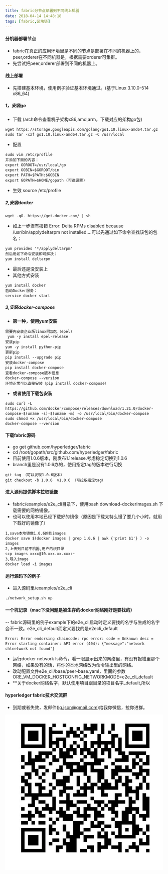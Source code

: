 ```yaml
---
title: fabric分节点部署到不同线上机器
date: 2018-04-14 14:48:18
tags: [fabric,区块链]
---
```

#### 分机器部署节点
- fabric在真正的应用环境里是不同的节点是部署在不同的机器上的，peer,orderer在不同机器是，根据需要orderer可集群。
- 先尝试把peer,orderer部署到不同的机器上。
<!-- more -->

#### 线上部署
- 先搭建基本环境，使用例子验证基本环境通过。(基于Linux 3.10.0-514 x86_64)

##### 1，安装go
- 下载 (arch命令查看机子架构x86,amd,arm，下载对应的架构go包)
```
wget https://storage.googleapis.com/golang/go1.10.linux-amd64.tar.gz
sudo tar -xzf go1.10.linux-amd64.tar.gz -C /usr/local 
```
- 配置

```
sudo vim /etc/profile 
并添加下面的内容：
export GOROOT=/usr/local/go
export GOBIN=$GOROOT/bin
export PATH=$PATH:$GOBIN
export GOPATH=$HOME/gopath (可选设置)

```
- 生效 source /etc/profile

##### 2,安装docker

```
wget -qO- https://get.docker.com/ | sh
```

- 如上一步骤有报错 Error: Delta RPMs disabled because /usr/bin/applydeltarpm not installed....可以先通过如下命令查找该包的包名：
```
yum provides '*/applydeltarpm'
然后用如下命令安装即可解决：
yum install deltarpm
```
- 最后还是没安装上
- 其他方式安装
```
yum install docker
启动Docker服务：
service docker start
```
##### 3,安装docker-compose
- **第一种，使用yum安装**
```
需要先安装企业版linux附加包（epel)
 yum -y install epel-release
安装pip
yum -y install python-pip
更新pip
pip install --upgrade pip
安装docker-compose
pip install docker-compose
查看docker-compose版本信息
docker-compose --version
环境正常可以直接安装（pip install docker-compose）
```
- **或者使用下载包安装**

```
sudo curl -L https://github.com/docker/compose/releases/download/1.21.0/docker-compose-$(uname -s)-$(uname -m) -o /usr/local/bin/docker-compose
sudo chmod +x /usr/local/bin/docker-compose
docker-compose --version

```

#### 下载fabric源码

- go get github.com/hyperledger/fabric
- cd /root/gopath/src/github.com/hyperledger/fabric
- 目前使用1.0.6版本，刚发布1.1release.考虑稳定切换到1.0.6
- branch里是没有1.0.6办的，使用指定tag的版本进行切换
```
git tag （可以发现1.0.6版本）
git checkout -b 1.0.6  v1.0.6 （可拉取指定tag）
```
#### 进入源码提供脚本拉取镜像
- fabric/examples/e2e_cli目录下，使用bash download-dockerimages.sh 下载需要的网络镜像。
- 也可以使用本地已经下载好的镜像（原因是下载太特么慢了要几个小时，就用下载好的镜像了）

```
1,save本地镜像1.0.6的到images
docker save $(docker images | grep 1.0.6 | awk {'print $1'} ) -o images
2,上传到目前不机器,用户的根目录
scp images xxxx@10.xxx.xx.xxx:~
3,导入image
docker load -i images
```
#### 运行源码下的例子
- 进入源码里/examples/e2e_cli

```
./network_setup.sh up
```
#### 一个坑记录（mac下没问题是被生存的docker网络刚好是要找的）
-- fabric源码里的例子example下的e2e_cli启动时定义要找的名字与生成的名字会不一致。e2e_cli_default而定义要找的是e2ecli_default
```
Error: Error endorsing chaincode: rpc error: code = Unknown desc = Error starting container: API error (404): {"message":"network chlnetwork not found"}
```
- 运行docker network ls命令，看一眼显示出来的网络里，有没有报错里那个网络，如果没有的话，将你的本地网络改为命令输出里的网络。
- 改动配置文件e2e_cli/base/peer-base.yaml，里面的参数ORE_VM_DOCKER_HOSTCONFIG_NETWORKMODE=e2e_cli_default
- **关于docker网络名字，默认使用项目跟目录的项目名字_default,所以


#### hyperledger fabric技术交流群

- 到期或者失效，发邮件(lg.json@gmail.com)给我你微信，拉你进群。

![](https://raw.githubusercontent.com/zhulg/allpic/master/weixin.png)